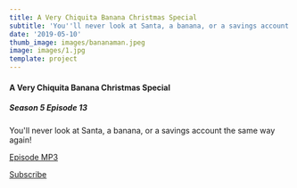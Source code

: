 ```yaml
---
title: A Very Chiquita Banana Christmas Special
subtitle: 'You''ll never look at Santa, a banana, or a savings account the same way again!'
date: '2019-05-10'
thumb_image: images/bananaman.jpeg
image: images/1.jpg
template: project
---
```

#### A Very Chiquita Banana Christmas Special
##### Season 5 Episode 13

You'll never look at Santa, a banana, or a savings account the same way again!

[Episode MP3](https://oembed.libsyn.com/embed?item_id=17314649)

[Subscribe](http://ashinnshow.com/rss)
